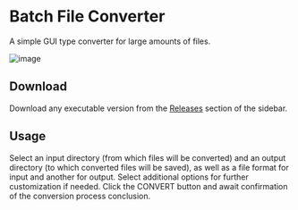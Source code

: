 # Batch File Converter
A simple GUI type converter for large amounts of files.

![image](https://user-images.githubusercontent.com/90228717/134821374-54fc429a-21fa-44fe-ac65-826ef4faaba5.png)

## Download
Download any executable version from the [Releases](https://github.com/Rafael-VP/Batch-File-Converter/releases "Releases") section of the sidebar.

## Usage
Select an input directory (from which files will be converted) and an output directory (to which converted files will be saved), as well as a file format for input and another for output. Select additional options for further customization if needed. Click the CONVERT button and await confirmation of the conversion process conclusion.
